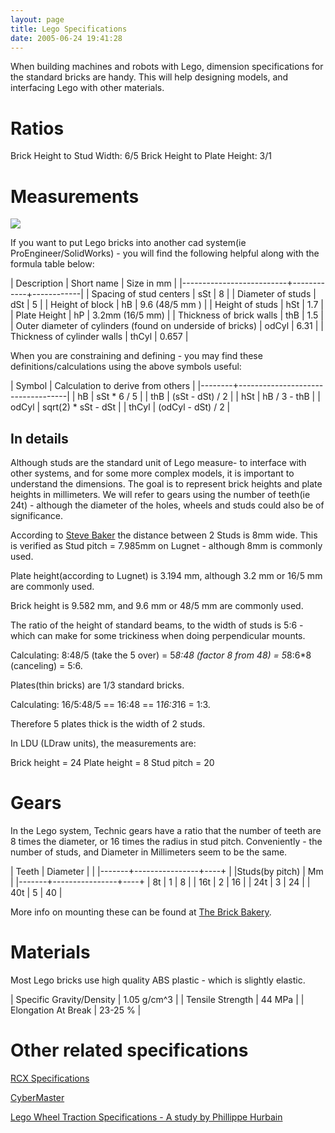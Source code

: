 ```yaml
---
layout: page
title: Lego Specifications
date: 2005-06-24 19:41:28
---
```

When building machines and robots with Lego, dimension specifications for the standard bricks are handy. This will help designing models, and interfacing Lego with other materials.

# Ratios

Brick Height to Stud Width: 6/5
Brick Height to Plate Height: 3/1

# Measurements

![](/galleries/lego-dimensions/lego-dimensions-thumb.jpg)

If you want to put Lego bricks into another cad system(ie ProEngineer/SolidWorks) - you will find the following helpful along with the formula table below:

|  Description             | Short name | Size in mm |
|--------------------------+------------+------------|
| Spacing of stud centers  | sSt        | 8          |
| Diameter of studs        | dSt        | 5          |
| Height of block          | hB         | 9.6 (48/5 mm )  |
| Height of studs          | hSt        | 1.7        |
| Plate Height             | hP         | 3.2mm (16/5 mm) |
| Thickness of brick walls | thB        | 1.5        |
| Outer diameter of cylinders (found on underside of bricks) | odCyl | 6.31 |
| Thickness of cylinder walls | thCyl   | 0.657       |

When you are constraining and defining - you may find these definitions/calculations using the above symbols useful:

| Symbol | Calculation to derive from others |
|--------+-----------------------------------|
| hB     | sSt * 6 / 5     |
| thB    | (sSt - dSt) / 2 |
| hSt    | hB / 3 - thB    |
| odCyl  | sqrt(2) * sSt - dSt |
| thCyl  | (odCyl - dSt) / 2 |

## In details

Although studs are the standard unit of Lego measure- to interface with other systems, and for some more complex models, it is important to understand the dimensions. The goal is to represent brick heights and plate heights in millimeters. We will refer to gears using the number of teeth(ie 24t) - although the diameter of the holes, wheels and studs could also be of significance.

According to [Steve Baker](http://sjbaker.org/steve/lego/dimensions.html "The Brick Bakery:Lego Dimensions") the distance between 2 Studs is 8mm wide. This is verified as Stud pitch = 7.985mm on Lugnet - although 8mm is commonly used.

Plate height(according to Lugnet) is 3.194 mm, although 3.2 mm or 16/5 mm are commonly used.

Brick height is 9.582 mm, and 9.6 mm or 48/5 mm are commonly used.

The ratio of the height of standard beams, to the width of studs is 5:6 - which can make for some trickiness when doing perpendicular mounts.

Calculating: 8:48/5 (take the 5 over) = 5*8:48 (factor 8 from 48) = 5*8:6*8 (canceling) = 5:6.

Plates(thin bricks) are 1/3 standard bricks.

Calculating: 16/5:48/5 == 16:48 == 1*16:3*16 = 1:3.

Therefore 5 plates thick is the width of 2 studs.

In LDU (LDraw units), the measurements are:

Brick height = 24
Plate height =  8
Stud pitch   = 20

# Gears

In the Lego system, Technic gears have a ratio that the number of teeth are 8 times the diameter, or 16 times the radius in stud pitch. Conveniently - the number of studs, and Diameter in Millimeters seem to be the same.

| Teeth | Diameter       |    |
|-------+----------------+----+
|       |Studs(by pitch) | Mm |
|-------+----------------+----+
| 8t    | 1              | 8  |
| 16t   | 2              | 16 |
| 24t   | 3              | 24 |
| 40t   | 5              | 40 |

More info on mounting these can be found at [The Brick Bakery](http://sjbaker.org/steve/lego/gearpairs.html "The Brick Bakery:Gear Mounting & Ratios").


# Materials

Most Lego bricks use high quality ABS plastic - which is slightly elastic.

| Specific Gravity/Density | 1.05 g/cm^3 |
| Tensile Strength         | 44 MPa      |
| Elongation At Break      | 23-25 %     |

# Other related specifications

[RCX Specifications](/wiki/rcx_specifications)

[CyberMaster](/wiki/cybermaster)

[Lego Wheel Traction Specifications - A study by Phillippe Hurbain](http://philohome.com/traction/traction.htm "Wheels, Tyres and Traction")
